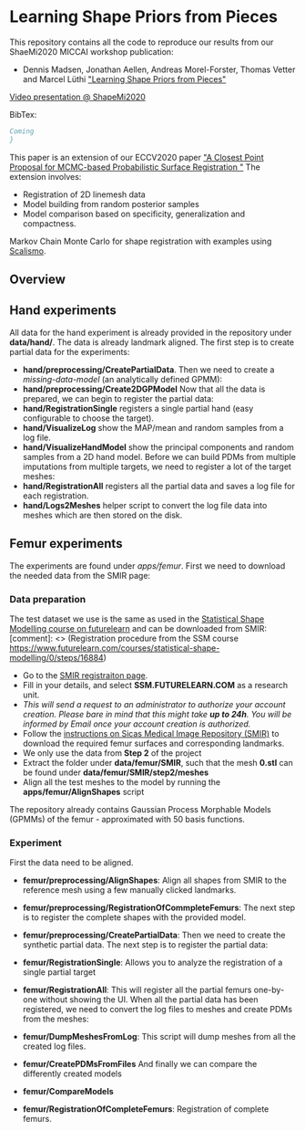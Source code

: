 # Learning Shape Priors from Pieces

This repository contains all the code to reproduce our results from our ShaeMi2020 MICCAI workshop publication:
- Dennis Madsen, Jonathan Aellen, Andreas Morel-Forster, Thomas Vetter and Marcel Lüthi ["Learning Shape Priors from Pieces"](#) 

[Video presentation @ ShapeMi2020](https://www.youtube.com/watch?v=YqFhwr8VFOs)

BibTex:
```bibtex
Coming
}
```

This paper is an extension of our ECCV2020 paper ["A Closest Point Proposal for MCMC-based Probabilistic Surface Registration
"](https://github.com/unibas-gravis/icp-proposal)
The extension involves:
 - Registration of 2D linemesh data
 - Model building from random posterior samples
 - Model comparison based on specificity, generalization and compactness.

Markov Chain Monte Carlo for shape registration with examples using [Scalismo](https://github.com/unibas-gravis/scalismo).


## Overview

## Hand experiments
All data for the hand experiment is already provided in the repository under **data/hand/**. The data is already landmark aligned. 
The first step is to create partial data for the experiments:
 - **hand/preprocessing/CreatePartialData**.
Then we need to create a *missing-data-model* (an analytically defined GPMM):
 - **hand/preprocessing/Create2DGPModel**
Now that all the data is prepared, we can begin to register the partial data:
 - **hand/RegistrationSingle** registers a single partial hand (easy configurable to choose the target).
 - **hand/VisualizeLog** show the MAP/mean and random samples from a log file.
 - **hand/VisualizeHandModel** show the principal components and random samples from a 2D hand model.
Before we can build PDMs from multiple imputations from multiple targets, we need to register a lot of the target meshes:
 - **hand/RegistrationAll** registers all the partial data and saves a log file for each registration.
 - **hand/Logs2Meshes** helper script to convert the log file data into meshes which are then stored on the disk.

## Femur experiments
The experiments are found under *apps/femur*. First we need to download the needed data from the SMIR page: 

### Data preparation
The test dataset we use is the same as used in the [Statistical Shape Modelling course on futurelearn](https://www.futurelearn.com/courses/statistical-shape-modelling) and can be downloaded from SMIR:
[comment]: <> (Registration procedure from the SSM course <https://www.futurelearn.com/courses/statistical-shape-modelling/0/steps/16884>)

- Go to the [SMIR registraiton page](https://www.smir.ch/Account/Register).
- Fill in your details, and select **SSM.FUTURELEARN.COM** as a research unit.
- *This will send a request to an administrator to authorize your account creation. Please bare in mind that this might take **up to 24h**. You will be informed by Email once your account creation is authorized.*
- Follow the [instructions on Sicas Medical Image Repository (SMIR)](https://www.smir.ch/courses/FutureLearnSSM/2016) to download the required femur surfaces and corresponding landmarks.
- We only use the data from **Step 2** of the project
- Extract the folder under **data/femur/SMIR**, such that the mesh **0.stl** can be found under **data/femur/SMIR/step2/meshes**
- Align all the test meshes to the model by running the **apps/femur/AlignShapes** script

The repository already contains Gaussian Process Morphable Models (GPMMs) of the femur - approximated with 50 basis functions. 

### Experiment
First the data need to be aligned. 
- **femur/preprocessing/AlignShapes**: Align all shapes from SMIR to the reference mesh using a few manually clicked landmarks.
- **femur/preprocessing/RegistrationOfCommpleteFemurs**: The next step is to register the complete shapes with the provided model.
- **femur/preprocessing/CreatePartialData**: Then we need to create the synthetic partial data.
The next step is to register the partial data:
- **femur/RegistrationSingle**: Allows you to analyze the registration of a single partial target
- **femur/RegistrationAll**: This will register all the partial femurs one-by-one without showing the UI.
When all the partial data has been registered, we need to convert the log files to meshes and create PDMs from the meshes:
- **femur/DumpMeshesFromLog**: This script will dump meshes from all the created log files.
- **femur/CreatePDMsFromFiles**
And finally we can compare the differently created models
- **femur/CompareModels**

- **femur/RegistrationOfCompleteFemurs**: Registration of complete femurs.
